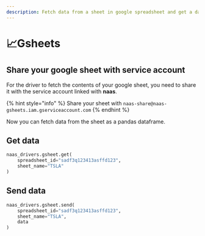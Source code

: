 ```yaml
---
description: Fetch data from a sheet in google spreadsheet and get a dataframe
---
```


# 📈Gsheets

## Share your google sheet with service account

For the driver to fetch the contents of your google sheet, you need to share it with the service account linked with **naas**.

{% hint style="info" %}
 Share your sheet with `naas-share@naas-gsheets.iam.gserviceaccount.com`
{% endhint %}

Now you can fetch data from the sheet as a pandas dataframe.

## Get data

```python
naas_drivers.gsheet.get(
    spreadsheet_id="sadf3q123413asffd123",
    sheet_name="TSLA"
)
```

## Send data

```python
naas_drivers.gsheet.send(
    spreadsheet_id="sadf3q123413asffd123",
    sheet_name="TSLA",
    data
)
```



